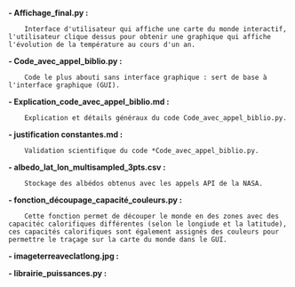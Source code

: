 **- Affichage_final.py :**
        
        Interface d'utilisateur qui affiche une carte du monde interactif, l'utilisateur clique dessus pour obtenir une graphique qui affiche l'évolution de la température au cours d'un an. 

**- Code_avec_appel_biblio.py :** 

        Code le plus abouti sans interface graphique : sert de base à l'interface graphique (GUI).

**- Explication_code_avec_appel_biblio.md :** 

        Explication et détails généraux du code Code_avec_appel_biblio.py.

**- justification constantes.md :** 
  
        Validation scientifique du code *Code_avec_appel_biblio.py.

**- albedo_lat_lon_multisampled_3pts.csv :** 
  
        Stockage des albédos obtenus avec les appels API de la NASA.

**- fonction_découpage_capacité_couleurs.py :**

        Cette fonction permet de découper le monde en des zones avec des capacitéc calorifiques différentes (selon le longiude et la latitude), ces capacités calorifiques sont également assignés des couleurs pour permettre le traçage sur la carte du monde dans le GUI.

**- imageterreaveclatlong.jpg :**

**- librairie_puissances.py :**

